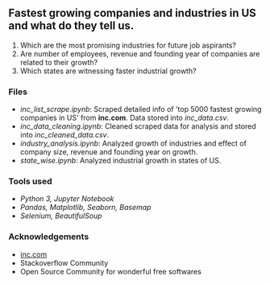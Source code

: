 ## Fastest growing companies and industries in US and what do they tell us. 
1. Which are the most promising industries for future job aspirants? 
2. Are number of employees, revenue and founding year of companies are related to their growth? 
3. Which states are witnessing faster industrial growth?

### Files
* *inc_list_scrape.ipynb*: Scraped detailed info of 'top 5000 fastest growing companies in US' from **inc.com**. Data stored into *inc_data.csv*.
* *inc_data_cleaning.ipynb*: Cleaned scraped data for analysis and stored into *inc_cleaned_data.csv*.
* *industry_analysis.ipynb*: Analyzed growth of industries and effect of company size, revenue and founding year on growth.
* *state_wise.ipynb*: Analyzed industrial growth in states of US.

### Tools used
* *Python 3, Jupyter Notebook*
* *Pandas, Matplotlib, Seaborn, Basemap*
* *Selenium, BeautifulSoup*

### Acknowledgements
* [inc.com](https://www.inc.com)
* Stackoverflow Community
* Open Source Community for wonderful free softwares
